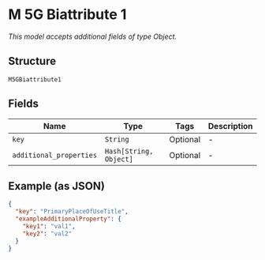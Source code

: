 
# M 5G Biattribute 1

*This model accepts additional fields of type Object.*

## Structure

`M5GBiattribute1`

## Fields

| Name | Type | Tags | Description |
|  --- | --- | --- | --- |
| `key` | `String` | Optional | - |
| `additional_properties` | `Hash[String, Object]` | Optional | - |

## Example (as JSON)

```json
{
  "key": "PrimaryPlaceOfUseTitle",
  "exampleAdditionalProperty": {
    "key1": "val1",
    "key2": "val2"
  }
}
```


